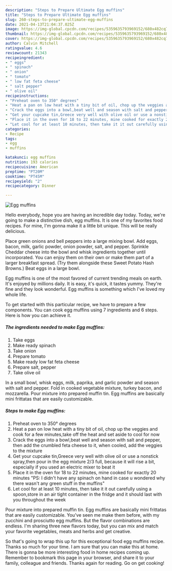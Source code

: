```yaml
---
description: "Steps to Prepare Ultimate Egg muffins"
title: "Steps to Prepare Ultimate Egg muffins"
slug: 260-steps-to-prepare-ultimate-egg-muffins
date: 2021-04-13T21:04:37.025Z
image: https://img-global.cpcdn.com/recipes/5359635793969152/680x482cq70/egg-muffins-recipe-main-photo.jpg
thumbnail: https://img-global.cpcdn.com/recipes/5359635793969152/680x482cq70/egg-muffins-recipe-main-photo.jpg
cover: https://img-global.cpcdn.com/recipes/5359635793969152/680x482cq70/egg-muffins-recipe-main-photo.jpg
author: Calvin Mitchell
ratingvalue: 4.6
reviewcount: 21343
recipeingredient:
- " eggs"
- " spinach"
- " onion"
- " tomato"
- " low fat feta cheese"
- " salt pepper"
- " olive oil"
recipeinstructions:
- "Preheat oven to 350° degrees"
- "Heat a pan on low heat with a tiny bit of oil, chop up the veggies and cook for a few minutes,take off the heat and set aside to cool for now"
- "Crack the eggs into a bowl,beat well and season with salt and pepper, then add the crumbled feta cheese to it, when cooled, add the veggies to the mixture"
- "Get your cupcake tin,Greece very well with olive oil or use a nonstick spray,then pour in the egg mixture 2/3 full, because it will rise a bit, especially if you used an electric mixer to beat it"
- "Place it in the oven for 18 to 22 minutes, mine cooked for exactly 20 minutes &#34;PS: I didn&#39;t have any spinach on hand in case u wondered why there wasn&#39;t any green stuff in the muffins&#34;"
- "Let cool for at least 10 minutes, then take it it out carefully using a spoon,store in an air tight container in the fridge and it should last with you throughout the week"
categories:
- Recipe
tags:
- egg
- muffins

katakunci: egg muffins 
nutrition: 193 calories
recipecuisine: American
preptime: "PT20M"
cooktime: "PT45M"
recipeyield: "2"
recipecategory: Dinner

---
```



![Egg muffins](https://img-global.cpcdn.com/recipes/5359635793969152/680x482cq70/egg-muffins-recipe-main-photo.jpg)

Hello everybody, hope you are having an incredible day today. Today, we're going to make a distinctive dish, egg muffins. It is one of my favorites food recipes. For mine, I'm gonna make it a little bit unique. This will be really delicious.

Place green onions and bell peppers into a large mixing bowl. Add eggs, bacon, milk, garlic powder, onion powder, salt, and pepper. Sprinkle Cheddar cheese into the bowl and whisk ingredients together until incorporated. You can enjoy them on their own or make them part of a larger breakfast spread. (Try them alongside these Sweet Potato Hash Browns.) Beat eggs in a large bowl.

Egg muffins is one of the most favored of current trending meals on earth. It's enjoyed by millions daily. It is easy, it's quick, it tastes yummy. They're fine and they look wonderful. Egg muffins is something which I've loved my whole life.


To get started with this particular recipe, we have to prepare a few components. You can cook egg muffins using 7 ingredients and 6 steps. Here is how you can achieve it.

<!--inarticleads1-->

##### The ingredients needed to make Egg muffins:

1. Take  eggs
1. Make ready  spinach
1. Take  onion
1. Prepare  tomato
1. Make ready  low fat feta cheese
1. Prepare  salt, pepper
1. Take  olive oil


In a small bowl, whisk eggs, milk, paprika, and garlic powder and season with salt and pepper. Fold in cooked vegetable mixture, turkey bacon, and mozzarella. Pour mixture into prepared muffin tin. Egg muffins are basically mini frittatas that are easily customizable. 

<!--inarticleads2-->

##### Steps to make Egg muffins:

1. Preheat oven to 350° degrees
1. Heat a pan on low heat with a tiny bit of oil, chop up the veggies and cook for a few minutes,take off the heat and set aside to cool for now
1. Crack the eggs into a bowl,beat well and season with salt and pepper, then add the crumbled feta cheese to it, when cooled, add the veggies to the mixture
1. Get your cupcake tin,Greece very well with olive oil or use a nonstick spray,then pour in the egg mixture 2/3 full, because it will rise a bit, especially if you used an electric mixer to beat it
1. Place it in the oven for 18 to 22 minutes, mine cooked for exactly 20 minutes &#34;PS: I didn&#39;t have any spinach on hand in case u wondered why there wasn&#39;t any green stuff in the muffins&#34;
1. Let cool for at least 10 minutes, then take it it out carefully using a spoon,store in an air tight container in the fridge and it should last with you throughout the week


Pour mixture into prepared muffin tin. Egg muffins are basically mini frittatas that are easily customizable. You&#39;ve seen me make them before, with my zucchini and prosciutto egg muffins. But the flavor combinations are endless. I&#39;m sharing three new flavors today, but you can mix and match your favorite vegetables, meats and herbs and get creative. 

So that's going to wrap this up for this exceptional food egg muffins recipe. Thanks so much for your time. I am sure that you can make this at home. There is gonna be more interesting food in home recipes coming up. Remember to bookmark this page in your browser, and share it to your family, colleague and friends. Thanks again for reading. Go on get cooking!

